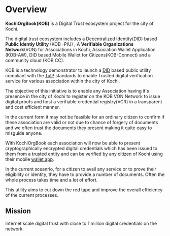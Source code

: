 # Overview

**KochiOrgBook(KOB)** is a Digital Trust ecosystem project for the city of Kochi. 

The digital trust ecosystem includes a Decentralized Identity(DID) based **Public Identiy Utility** (KOB -PIU) , A **Verifiable Organizations Network**(VON) for Associations in Kochi, Association Wallet Application (KOB-AW), DID based Mobile Wallet for Citizens(KOB-Connect) and a community cloud (KOB CC). 

KOB is a technology demonstrator to launch a [DID](./glossary.md#did--decentralized-identifier) based public utility compliant with the [ToIP](./glossary.md#toip--trust-over-ip-foundation) standards to enable Trusted digital verification service for various association within the city of Kochi.​

The objective of this initiative is to enable any Association having it's presence in the city of Kochi to register on the KOB VON Network to issue digital proofs and host a verifiable credential registry(VCR) in a transparent and cost efficient manner. 

In the current form it may not be feasible for an ordinary citizen to confirm if these association are valid or not due to chance of forgery of documents and we often trust the documents they present making it quite easy to misguide anyone.

With KochiOrgBook each association will now be able to present cryptographically encrypted digital credentials which has been issued to them from a trusted entity and can 
be verified by any citizen of Kochi using their mobile [wallet app](./glossary.md#agents-and-wallets).

In the current sceanrio, for a citizen to avail any service or to prove their eligibility or identity, they have to provide a number of documents. Often the whole process 
takes time and a lot of effort.

This utility aims to cut down the red tape and improve the overall efficiency of the current processes.



## Mission

Internet scale digital trust with close to 1 million digital credentials on the network.​
